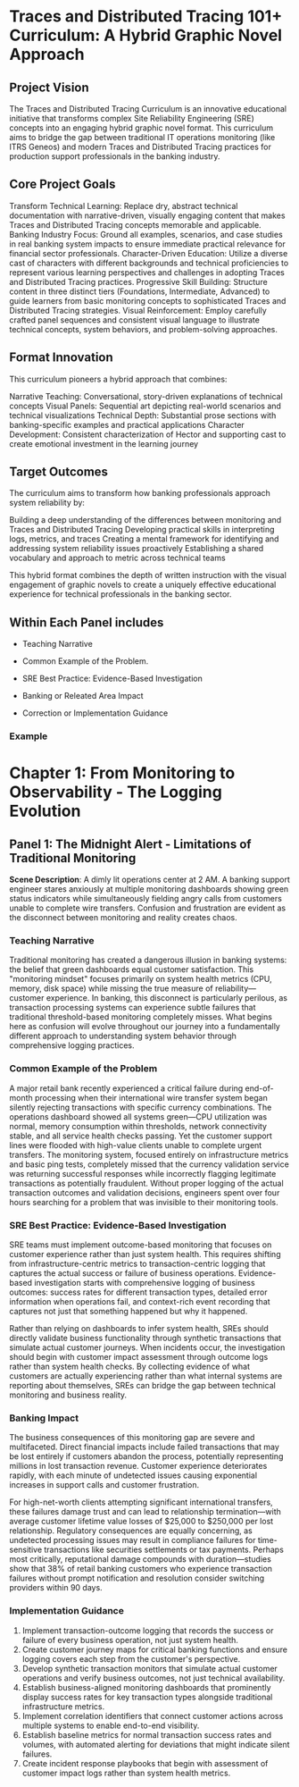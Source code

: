 # Traces and Distributed Tracing 101+ Curriculum: A Hybrid Graphic Novel Approach

## Project Vision

The Traces and Distributed Tracing Curriculum is an innovative educational initiative that transforms complex Site Reliability Engineering (SRE) concepts into an engaging hybrid graphic novel format. This curriculum aims to bridge the gap between traditional IT operations monitoring (like ITRS Geneos) and modern Traces and Distributed Tracing practices for production support professionals in the banking industry.

## Core Project Goals

Transform Technical Learning: Replace dry, abstract technical documentation with narrative-driven, visually engaging content that makes Traces and Distributed Tracing concepts memorable and applicable.
Banking Industry Focus: Ground all examples, scenarios, and case studies in real banking system impacts to ensure immediate practical relevance for financial sector professionals.
Character-Driven Education: Utilize a diverse cast of characters with different backgrounds and technical proficiencies to represent various learning perspectives and challenges in adopting Traces and Distributed Tracing practices.
Progressive Skill Building: Structure content in three distinct tiers (Foundations, Intermediate, Advanced) to guide learners from basic monitoring concepts to sophisticated Traces and Distributed Tracing strategies.
Visual Reinforcement: Employ carefully crafted panel sequences and consistent visual language to illustrate technical concepts, system behaviors, and problem-solving approaches.

## Format Innovation

This curriculum pioneers a hybrid approach that combines:

Narrative Teaching: Conversational, story-driven explanations of technical concepts
Visual Panels: Sequential art depicting real-world scenarios and technical visualizations
Technical Depth: Substantial prose sections with banking-specific examples and practical applications
Character Development: Consistent characterization of Hector and supporting cast to create emotional investment in the learning journey

## Target Outcomes

The curriculum aims to transform how banking professionals approach system reliability by:

Building a deep understanding of the differences between monitoring and Traces and Distributed Tracing
Developing practical skills in interpreting logs, metrics, and traces
Creating a mental framework for identifying and addressing system reliability issues proactively
Establishing a shared vocabulary and approach to metric across technical teams

This hybrid format combines the depth of written instruction with the visual engagement of graphic novels to create a uniquely effective educational experience for technical professionals in the banking sector.


## Within Each Panel includes 

- Teaching Narrative

- Common Example of the Problem.

- SRE Best Practice: Evidence-Based Investigation

- Banking or Releated Area Impact

- Correction or Implementation Guidance


### Example 

# Chapter 1: From Monitoring to Observability - The Logging Evolution

## Panel 1: The Midnight Alert - Limitations of Traditional Monitoring
**Scene Description**: A dimly lit operations center at 2 AM. A banking support engineer stares anxiously at multiple monitoring dashboards showing green status indicators while simultaneously fielding angry calls from customers unable to complete wire transfers. Confusion and frustration are evident as the disconnect between monitoring and reality creates chaos.

### Teaching Narrative
Traditional monitoring has created a dangerous illusion in banking systems: the belief that green dashboards equal customer satisfaction. This "monitoring mindset" focuses primarily on system health metrics (CPU, memory, disk space) while missing the true measure of reliability—customer experience. In banking, this disconnect is particularly perilous, as transaction processing systems can experience subtle failures that traditional threshold-based monitoring completely misses. What begins here as confusion will evolve throughout our journey into a fundamentally different approach to understanding system behavior through comprehensive logging practices.

### Common Example of the Problem
A major retail bank recently experienced a critical failure during end-of-month processing when their international wire transfer system began silently rejecting transactions with specific currency combinations. The operations dashboard showed all systems green—CPU utilization was normal, memory consumption within thresholds, network connectivity stable, and all service health checks passing. Yet the customer support lines were flooded with high-value clients unable to complete urgent transfers. The monitoring system, focused entirely on infrastructure metrics and basic ping tests, completely missed that the currency validation service was returning successful responses while incorrectly flagging legitimate transactions as potentially fraudulent. Without proper logging of the actual transaction outcomes and validation decisions, engineers spent over four hours searching for a problem that was invisible to their monitoring tools.

### SRE Best Practice: Evidence-Based Investigation
SRE teams must implement outcome-based monitoring that focuses on customer experience rather than just system health. This requires shifting from infrastructure-centric metrics to transaction-centric logging that captures the actual success or failure of business operations. Evidence-based investigation starts with comprehensive logging of business outcomes: success rates for different transaction types, detailed error information when operations fail, and context-rich event recording that captures not just that something happened but why it happened.

Rather than relying on dashboards to infer system health, SREs should directly validate business functionality through synthetic transactions that simulate actual customer journeys. When incidents occur, the investigation should begin with customer impact assessment through outcome logs rather than system health checks. By collecting evidence of what customers are actually experiencing rather than what internal systems are reporting about themselves, SREs can bridge the gap between technical monitoring and business reality.

### Banking Impact
The business consequences of this monitoring gap are severe and multifaceted. Direct financial impacts include failed transactions that may be lost entirely if customers abandon the process, potentially representing millions in lost transaction revenue. Customer experience deteriorates rapidly, with each minute of undetected issues causing exponential increases in support calls and customer frustration.

For high-net-worth clients attempting significant international transfers, these failures damage trust and can lead to relationship termination—with average customer lifetime value losses of $25,000 to $250,000 per lost relationship. Regulatory consequences are equally concerning, as undetected processing issues may result in compliance failures for time-sensitive transactions like securities settlements or tax payments. Perhaps most critically, reputational damage compounds with duration—studies show that 38% of retail banking customers who experience transaction failures without prompt notification and resolution consider switching providers within 90 days.

### Implementation Guidance
1. Implement transaction-outcome logging that records the success or failure of every business operation, not just system health.
2. Create customer journey maps for critical banking functions and ensure logging covers each step from the customer's perspective.
3. Develop synthetic transaction monitors that simulate actual customer operations and verify business outcomes, not just technical availability.
4. Establish business-aligned monitoring dashboards that prominently display success rates for key transaction types alongside traditional infrastructure metrics.
5. Implement correlation identifiers that connect customer actions across multiple systems to enable end-to-end visibility.
6. Establish baseline metrics for normal transaction success rates and volumes, with automated alerting for deviations that might indicate silent failures.
7. Create incident response playbooks that begin with assessment of customer impact logs rather than system health metrics.